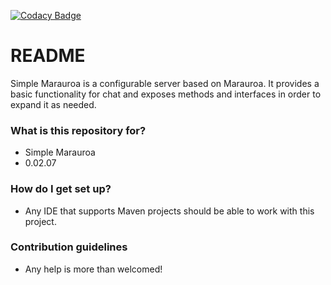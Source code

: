 [![Codacy Badge](https://api.codacy.com/project/badge/Grade/cf8735baa170454a9007936c60a5d1d4)](https://www.codacy.com/app/javydreamercsw/simple-marauroa?utm_source=github.com&amp;utm_medium=referral&amp;utm_content=javydreamercsw/simple-marauroa&amp;utm_campaign=Badge_Grade)

# README #

Simple Marauroa is a configurable server based on Marauroa. It provides a basic functionality for chat and exposes methods and interfaces in order to expand it as needed.

### What is this repository for? ###

* Simple Marauroa
* 0.02.07

### How do I get set up? ###

* Any IDE that supports Maven projects should be able to work with this project.

### Contribution guidelines ###

* Any help is more than welcomed!
